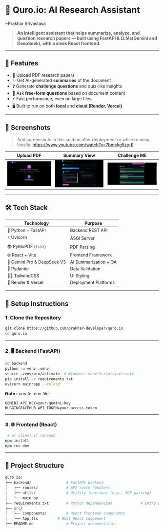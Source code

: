 # 🤖 Quro.io: AI Research Assistant

~Prakhar Srivastava

> **An intelligent assistant that helps summarize, analyze, and question research papers — built using FastAPI & LLMs(Gemini and DeepSeek), with a sleek React frontend.**

---

## 🧠 Features

- 📄 Upload PDF research papers
- ✨ Get AI-generated **summaries** of the document
- ❓ Generate **challenge questions** and quiz-like insights
- 💬 Ask **free-form questions** based on document content
- ⚡️ Fast performance, even on large files
- 🖥️ Built to run on both **local** and **cloud (Render, Vercel)**

---

## 📸 Screenshots

> Add screenshots in this section after deployment or while running locally.
> https://www.youtube.com/watch?v=7bmckg5zy-E

| Upload PDF | Summary View |Challenge ME |
|------------|---------------|---------------|
| ![upload](public/asset/image1.png) | ![summary](public/asset/image2.png) | ![Challenge Me](public/asset/image3.png) |

---

## 🛠️ Tech Stack

| Technology    | Purpose                   |
|---------------|---------------------------|
| 🐍 Python + FastAPI | Backend REST API             |
| ⚡️ Uvicorn         | ASGI Server                   |
| 📚 PyMuPDF (`fitz`) | PDF Parsing                  |
| 🌐 React + Vite     | Frontend Framework           |
| 💬 Gemini Pro & DeepSeek V3      | AI Summarization + QA        |
| 🧪 Pydantic         | Data Validation              |
| 🧑‍💻 TailwindCSS     | UI Styling                   |
| 🧾 Render & Vercel  | Deployment Platforms         |

---

## 🚀 Setup Instructions

### 1. Clone the Repository

```bash
git clone https://github.com/prakhar-developer/quro.io
cd quro.io
```
---
### 2. 🖥 Backend (FastAPI)

```bash
cd backend
python -m venv .venv
source .venv/bin/activate  # Windows: venv\Scripts\activate
pip install -r requirements.txt
uvicorn main:app --reload
```
**Note :** create .env file
```env
GEMINI_API_KEY=your-gemini-key
HUGGINGFACEHUB_API_TOKEN=your-access-token
```
---

### 3. 🌐 Frontend (React)

```bash
 # or client if renamed
npm install
npm run dev
```
---
## 📁 Project Structure

```bash
quro.io/
├── backend/                # FastAPI backend
│   ├── routes/             # API route handlers
│   ├── utils/              # Utility functions (e.g., PDF parsing)
│   └── main.py
├── requirements.txt        # Python dependencies             # Entry point for FastAPI
├── src/
│   ├── components/         # React frontend components
│   └── App.tsx         # Root React component
├── README.md               # Project documentation
```
